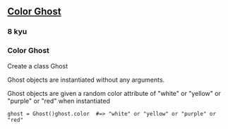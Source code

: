<h2><a href=https://www.codewars.com/kata/53f1015fa9fe02cbda00111a/train/python target="_blank">Color Ghost</a></h2><h3>8 kyu</h3><h3 id="color-ghost">Color Ghost</h3><p>Create a class Ghost</p><p>Ghost objects are instantiated without any arguments.</p><p>Ghost objects are given a random color attribute of "white" or "yellow" or "purple" or "red" when instantiated</p><pre style="display: none;"><code class="language-javascript"><span class="cm-variable">ghost</span> <span class="cm-operator">=</span> <span class="cm-keyword">new</span> <span class="cm-variable">Ghost</span>();<span class="cm-variable">ghost</span>.<span class="cm-property">color</span> <span class="cm-comment">//=&gt; "white" or "yellow" or "purple" or "red"</span></code></pre><pre style="display: none;"><code class="language-coffeescript"><span class="cm-variable">ghost</span> <span class="cm-punctuation">=</span> <span class="cm-keyword">new</span> <span class="cm-variable">Ghost</span><span class="cm-punctuation">(</span><span class="cm-punctuation">)</span><span class="cm-variable">ghost</span><span class="cm-punctuation">.</span><span class="cm-property">color</span> <span class="cm-comment">#=&gt; "white" or "yellow" or "purple" or "red"</span></code></pre><pre style="display: none;"><code class="language-ruby"><span class="cm-variable">ghost</span> <span class="cm-operator">=</span> <span class="cm-tag">Ghost</span><span class="cm-operator">.</span><span class="cm-property">new</span><span class="cm-variable">ghost</span><span class="cm-operator">.</span><span class="cm-property">color</span>  <span class="cm-comment">#=&gt; "white" or "yellow" or "purple" or "red"</span></code></pre><pre><code class="language-python"><span class="cm-variable">ghost</span> <span class="cm-operator">=</span> <span class="cm-variable">Ghost</span>()<span class="cm-variable">ghost</span>.<span class="cm-property">color</span>  <span class="cm-comment">#=&gt; "white" or "yellow" or "purple" or "red"</span></code></pre><pre style="display: none;"><code class="language-java"><span class="cm-variable">Ghost</span> <span class="cm-variable">ghost</span> <span class="cm-operator">=</span> <span class="cm-keyword">new</span> <span class="cm-variable">Ghost</span>();<span class="cm-variable">ghost</span>.<span class="cm-variable">getColor</span>(); <span class="cm-comment">//=&gt; "white" or "yellow" or "purple" or "red"</span></code></pre><pre style="display: none;"><code class="language-c#">Ghost ghost = new Gost();ghost.GetColor(); // =&gt; "white" or "yellow" or "purple" or "red"</code></pre>